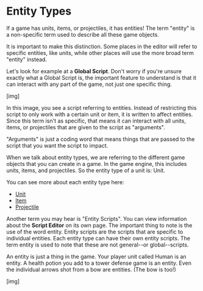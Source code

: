 # Entity Types

If a game has units, items, or projectiles, it has entities! The term "entity" is a non-specific term used to describe all these game objects.

It is important to make this distinction. Some places in the editor will refer to specific entities, like units, while other places will use the more broad term "entity" instead.

Let's look for example at a **Global Script**. Don't worry if you're unsure exactly what a Global Script is, the important feature to understand is that it can interact with any part of the game, not just one specific thing.

[img]

In this image, you see a script referring to entities. Instead of restricting this script to only work with a certain unit or item, it is written to affect entities. Since this term isn't as specific, that means it can interact with all units, items, or projectiles that are given to the script as "arguments".

"Arguments" is just a coding word that means things that are passed to the script that you want the script to impact.

When we talk about entity types, we are referring to the different game objects that you can create in a game. In the game engine, this includes units, items, and projectiles. So the entity type of a unit is: Unit.

You can see more about each entity type here:

* [Unit](using-scripts/entity-types/unit.md)
* [Item](using-scripts/entity-types/item.md)
* [Projectile](using-scripts/entity-types/projectile.md)

Another term you may hear is "Entity Scripts". You can view information about the **Script Editor** on its own page. The important thing to note is the use of the word entity. Entity scripts are the scripts that are specific to individual entities. Each entity type can have their own entity scripts. The term entity is used to note that these are not general--or global--scripts.

An entity is just a thing in the game. Your player unit called Human is an entity. A health potion you add to a tower defense game is an entity. Even the individual arrows shot from a bow are entities. (The bow is too!)

[img]



